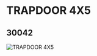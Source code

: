 # TRAPDOOR 4X5
## 30042
![TRAPDOOR 4X5](https://lc-www-live-s.legocdn.com/media/bricks/5/2/4211077.jpg)